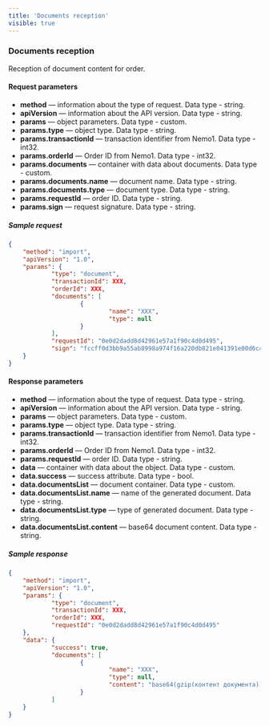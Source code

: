 ```yaml
---
title: 'Documents reception'
visible: true
---
```


### Documents reception

Reception of document content for order.

#### Request parameters

-   **method** — information about the type of request. Data type - string.
-   **apiVersion** — information about the API version. Data type - string. 
-   **params** — object parameters. Data type - custom.
-   **params.type** — object type. Data type - string.
-   **params.transactionId** — transaction identifier from Nemo1. Data type - int32. 
-   **params.orderId** — Order ID from Nemo1. Data type - int32.
-   **params.documents** — container with data about documents. Data type - custom.
-   **params.documents.name** — document name. Data type - string.
-   **params.documents.type** — document type. Data type - string.
-   **params.requestId** — order ID. Data type - string.
-   **params.sign** — request signature. Data type - string.

##### Sample request
```json
{
    "method": "import",
    "apiVersion": "1.0",
    "params": {
        	"type": "document",
        	"transactionId": XXX,
        	"orderId": XXX,
        	"documents": [
                	{
                        	"name": "XXX",
                        	"type": null
                	}
        	],
        	"requestId": "0e0d2dadd8d42961e57a1f90c4d0d495",
        	"sign": "fccff0d3bb9a55ab8998a974f16a220db821e041391e00d6c48441c93617ce27"
    }
}
```

#### Response parameters

-   **method** — information about the type of request. Data type - string.
-   **apiVersion** — information about the API version. Data type - string.
-   **params** — object parameters. Data type - custom.
-   **params.type** — object type. Data type - string.
-   **params.transactionId** — transaction identifier from Nemo1. Data type - int32.
-   **params.orderId** — Order ID from Nemo1. Data type - int32.
-   **params.requestId** — order ID. Data type - string.
-   **data** — container with data about the object. Data type - custom.
-   **data.success** — success attribute. Data type - bool.
-   **data.documentsList** — document container. Data type - custom.
-   **data.documentsList.name** — name of the generated document. Data type - string.
-   **data.documentsList.type** — type of generated document. Data type - string.
-   **data.documentsList.content** — base64 document content. Data type - string.

##### Sample response
```json
{
    "method": "import",
    "apiVersion": "1.0",
    "params": {
        	"type": "document",
        	"transactionId": XXX,
        	"orderId": XXX,
        	"requestId": "0e0d2dadd8d42961e57a1f90c4d0d495"
    },
    "data": {
        	"success": true,
        	"documents": [
                	{
                        	"name": "XXX",
                        	"type": null,
                        	"content": "base64(gzip(контент документа))"
                	}
        	]
    }
}
```
